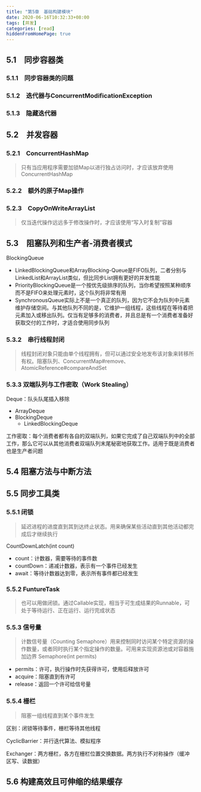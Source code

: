```yaml
---
title: "第5章　基础构建模块"
date: 2020-06-16T10:32:33+08:00
tags: [并发]
categories: [read]
hiddenFromHomePage: true
---
```


## 5.1　同步容器类
### 5.1.1　同步容器类的问题
### 5.1.2　迭代器与ConcurrentModificationException
### 5.1.3　隐藏迭代器

## 5.2　并发容器
### 5.2.1　ConcurrentHashMap
>只有当应用程序需要加锁Map以进行独占访问时，才应该放弃使用ConcurrentHashMap
### 5.2.2　额外的原子Map操作
### 5.2.3　CopyOnWriteArrayList
>仅当迭代操作远远多于修改操作时，才应该使用“写入时复制”容器

## 5.3　阻塞队列和生产者-消费者模式
BlockingQueue
- LinkedBlockingQueue和ArrayBlocking-Queue是FIFO队列，二者分别与LinkedList和ArrayList类似，但比同步List拥有更好的并发性能
- PriorityBlockingQueue是一个按优先级排序的队列，当你希望按照某种顺序而不是FIFO来处理元素时，这个队列将非常有用
- SynchronousQueue实际上不是一个真正的队列，因为它不会为队列中元素维护存储空间。与其他队列不同的是，它维护一组线程，这些线程在等待着把元素加入或移出队列。仅当有足够多的消费者，并且总是有一个消费者准备好获取交付的工作时，才适合使用同步队列

### 5.3.2　串行线程封闭
>线程封闭对象只能由单个线程拥有，但可以通过安全地发布该对象来转移所有权。阻塞队列、ConcurrentMap#remove、AtomicReference#compareAndSet

### 5.3.3 双端队列与工作密取（Work Stealing）
Deque：队头队尾插入移除
- ArrayDeque
- BlockingDeque
  - LinkedBlockingDeque

工作密取：每个消费者都有各自的双端队列，如果它完成了自己双端队列中的全部工作，那么它可以从其他消费者双端队列末尾秘密地获取工作。适用于既是消费者也是生产者问题

## 5.4 阻塞方法与中断方法

## 5.5 同步工具类
### 5.5.1 闭锁
>延迟进程的进度直到其到达终止状态。用来确保某些活动直到其他活动都完成后才继续执行

CountDownLatch(int count)
- count：计数器，需要等待的事件数
- countDown：递减计数器，表示有一个事件已经发生
- await：等待计数器达到零，表示所有事件都已经发生

### 5.5.2 FuntureTask
>也可以用做闭锁。通过Callable实现，相当于可生成结果的Runnable，可处于等待运行、正在运行、运行完成状态

### 5.5.3 信号量
>计数信号量（Counting Semaphore）用来控制同时访问某个特定资源的操作数量，或者同时执行某个指定操作的数量。可用来实现资源池或对容器施加边界
Semaphore(int permits)
- permits：许可，执行操作时先获得许可，使用后释放许可
- acquire：阻塞直到有许可
- release：返回一个许可给信号量

### 5.5.4 栅栏
>阻塞一组线程直到某个事件发生

区别：闭锁等待事件，栅栏等待其他线程

CyclicBarrier：并行迭代算法、模拟程序

Exchanger：两方栅栏，各方在栅栏位置交换数据。两方执行不对称操作（缓冲区写、读数据）

## 5.6 构建高效且可伸缩的结果缓存